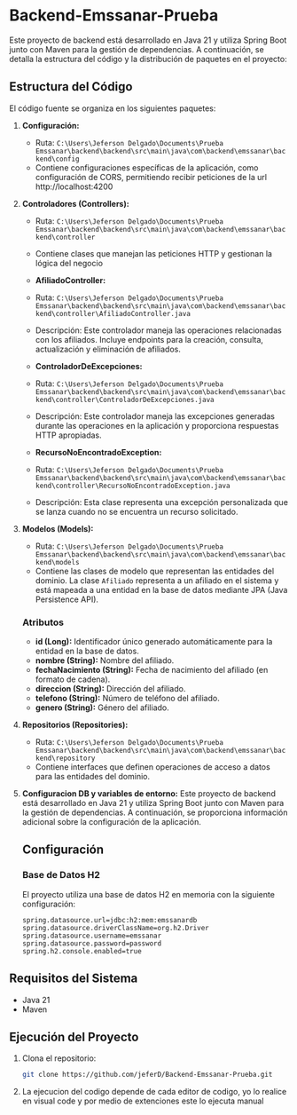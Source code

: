 # Backend-Emssanar-Prueba

Este proyecto de backend está desarrollado en Java 21 y utiliza Spring Boot junto con Maven para la gestión de dependencias. A continuación, se detalla la estructura del código y la distribución de paquetes en el proyecto:

## Estructura del Código

El código fuente se organiza en los siguientes paquetes:

1. **Configuración:**
   - Ruta: `C:\Users\Jeferson Delgado\Documents\Prueba Emssanar\backend\backend\src\main\java\com\backend\emssanar\backend\config`
   - Contiene configuraciones específicas de la aplicación, como configuración de CORS, permitiendo recibir peticiones de la url            
    http://localhost:4200

2. **Controladores (Controllers):**
   - Ruta: `C:\Users\Jeferson Delgado\Documents\Prueba Emssanar\backend\backend\src\main\java\com\backend\emssanar\backend\controller`
   - Contiene clases que manejan las peticiones HTTP y gestionan la lógica del negocio
   - **AfiliadoController:**
   - Ruta: `C:\Users\Jeferson Delgado\Documents\Prueba Emssanar\backend\backend\src\main\java\com\backend\emssanar\backend\controller\AfiliadoController.java`
   - Descripción: Este controlador maneja las operaciones relacionadas con los afiliados. Incluye endpoints para la creación, consulta, actualización y eliminación de afiliados.

   - **ControladorDeExcepciones:**
   - Ruta: `C:\Users\Jeferson Delgado\Documents\Prueba Emssanar\backend\backend\src\main\java\com\backend\emssanar\backend\controller\ControladorDeExcepciones.java`
   - Descripción: Este controlador maneja las excepciones generadas durante las operaciones en la aplicación y proporciona respuestas HTTP apropiadas.

   - **RecursoNoEncontradoException:**
   - Ruta: `C:\Users\Jeferson Delgado\Documents\Prueba Emssanar\backend\backend\src\main\java\com\backend\emssanar\backend\controller\RecursoNoEncontradoException.java`
   - Descripción: Esta clase representa una excepción personalizada que se lanza cuando no se encuentra un recurso solicitado.

3. **Modelos (Models):**
   - Ruta: `C:\Users\Jeferson Delgado\Documents\Prueba Emssanar\backend\backend\src\main\java\com\backend\emssanar\backend\models`
   - Contiene las clases de modelo que representan las entidades del dominio.
   La clase `Afiliado` representa a un afiliado en el sistema y está mapeada a una entidad en la base de datos mediante JPA (Java Persistence API).

   ### Atributos

   - **id (Long):** Identificador único generado automáticamente para la entidad en la base de datos.
   - **nombre (String):** Nombre del afiliado.
   - **fechaNacimiento (String):** Fecha de nacimiento del afiliado (en formato de cadena).
   - **direccion (String):** Dirección del afiliado.
   - **telefono (String):** Número de teléfono del afiliado.
   - **genero (String):** Género del afiliado.

4. **Repositorios (Repositories):**
   - Ruta: `C:\Users\Jeferson Delgado\Documents\Prueba Emssanar\backend\backend\src\main\java\com\backend\emssanar\backend\repository`
   - Contiene interfaces que definen operaciones de acceso a datos para las entidades del dominio.

5. **Configuracion DB y variables de entorno:**
   Este proyecto de backend está desarrollado en Java 21 y utiliza Spring Boot junto con Maven para la gestión de dependencias. A continuación, se proporciona información adicional sobre la configuración de la aplicación.

   ## Configuración

   ### Base de Datos H2

   El proyecto utiliza una base de datos H2 en memoria con la siguiente configuración:

   ```properties
   spring.datasource.url=jdbc:h2:mem:emssanardb
   spring.datasource.driverClassName=org.h2.Driver
   spring.datasource.username=emssanar
   spring.datasource.password=password
   spring.h2.console.enabled=true

## Requisitos del Sistema

- Java 21
- Maven

## Ejecución del Proyecto

1. Clona el repositorio:

   ```bash
   git clone https://github.com/jeferD/Backend-Emssanar-Prueba.git
2. La ejecucion del codigo depende de cada editor de codigo, yo lo realice en visual code y por medio de extenciones este lo ejecuta manual